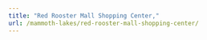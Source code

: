 ```yaml
---
title: "Red Rooster Mall Shopping Center,"
url: /mammoth-lakes/red-rooster-mall-shopping-center/
---
```

